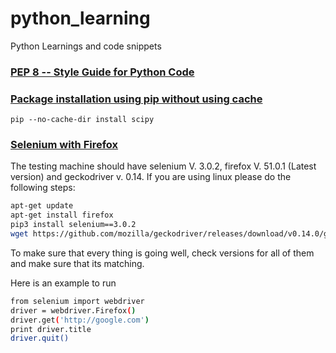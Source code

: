 # python_learning
Python Learnings and code snippets

### [PEP 8 -- Style Guide for Python Code](https://www.python.org/dev/peps/pep-0008/)

### [Package installation using pip without using cache](https://stackoverflow.com/questions/9510474/removing-pips-cache)
```shell
pip --no-cache-dir install scipy
```


### [Selenium with Firefox]()
The testing machine should have selenium V. 3.0.2, firefox V. 51.0.1 (Latest version) and geckodriver v. 0.14. If you are using linux please do the following steps:
```bash
apt-get update
apt-get install firefox
pip3 install selenium==3.0.2
wget https://github.com/mozilla/geckodriver/releases/download/v0.14.0/geckodriver-v0.14.0-linux64.tar.gz -O /tmp/geckodriver.tar.gz && tar -C /opt -xzf /tmp/geckodriver.tar.gz && chmod 755 /opt/geckodriver && ln -fs /opt/geckodriver /usr/bin/geckodriver && ln -fs /opt/geckodriver /usr/local/bin/geckodriver
```
To make sure that every thing is going well, check versions for all of them and make sure that its matching.

Here is an example to run
```bash
from selenium import webdriver
driver = webdriver.Firefox()
driver.get('http://google.com')
print driver.title
driver.quit()
```
